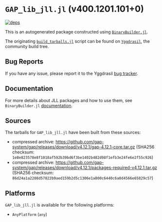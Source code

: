 # `GAP_lib_jll.jl` (v400.1201.101+0)

[![deps](https://juliahub.com/docs/GAP_lib_jll/deps.svg)](https://juliahub.com/ui/Packages/GAP_lib_jll/up1FC?page=2)

This is an autogenerated package constructed using [`BinaryBuilder.jl`](https://github.com/JuliaPackaging/BinaryBuilder.jl).

The originating [`build_tarballs.jl`](https://github.com/JuliaPackaging/Yggdrasil/blob/36ad8eaa967a1cdfb78ee9abaef1769b538ab849/G/GAP_lib/build_tarballs.jl) script can be found on [`Yggdrasil`](https://github.com/JuliaPackaging/Yggdrasil/), the community build tree.

## Bug Reports

If you have any issue, please report it to the Yggdrasil [bug tracker](https://github.com/JuliaPackaging/Yggdrasil/issues).

## Documentation

For more details about JLL packages and how to use them, see `BinaryBuilder.jl` [documentation](https://docs.binarybuilder.org/stable/jll/).

## Sources

The tarballs for `GAP_lib_jll.jl` have been built from these sources:

* compressed archive: https://github.com/gap-system/gap/releases/download/v4.12.1/gap-4.12.1-core.tar.gz (SHA256 checksum: `1e8e823578e8f1018af592b39bd6f3be1402b482d98f1efb3e24fe6e2f55c926`)
* compressed archive: https://github.com/gap-system/gap/releases/download/v4.12.1/packages-required-v4.12.1.tar.gz (SHA256 checksum: `86d24a1a2208d57822b9aed159b2d5c1306e1a800c6440c6a0d4566e65829c57`)

## Platforms

`GAP_lib_jll.jl` is available for the following platforms:

* `AnyPlatform` (`any`)
